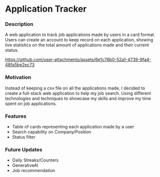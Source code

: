# Application Tracker

### Description

A web application to track job applications made by users in a card format. Users can create an account to keep record on each application, showing live statistics on the total amount of applications made and their current status.

https://github.com/user-attachments/assets/6e1c76b0-52a1-4739-9fa4-48fa5be2ec73

### Motivation

Instead of keeping a csv file on all the applications made, I decided to create a full-stack web application to help my job search. Using different technologies and techniques to showcase my skills and improve my time spent on job applications.

### Features

- Table of cards representing each application made by a user
- Search capability on Company/Position
- Status filter

### Future Updates

- Daily Streaks/Counters
- GenerativeAI
- Job recommendation
